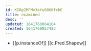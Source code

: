 ```yaml
---
id: KI0p2MFMv3eYu80GKfckE
title: examined
desc: ''
updated: 1641760064104
created: 1641760057483
---
```




- [[p.instanceOf]] [[c.Pred.Shapow]]

